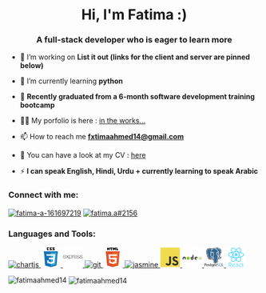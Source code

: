 <!--
**fatimaahmed14/fatimaahmed14** is a ✨ _special_ ✨ repository because its `README.md` (this file) appears on your GitHub profile.

-->
<h1 align="center">Hi, I'm Fatima :)</h1>
<h3 align="center">A full-stack developer who is eager to learn more</h3>

- 🔭 I’m working on **List it out (links for the client and server are pinned below)**

- 🌱 I’m currently learning **python**

- 💬 **Recently graduated from a 6-month software development training bootcamp**

- 👨‍💻 My porfolio is here : [in the works...](n/a)

- 📫 How to reach me **fxtimaahmed14@gmail.com**

- 📄 You can have a look at my CV : [here](https://app.enhancv.com/share/84191c20/?utm_medium=growth&utm_campaign=share-resume&utm_source=dynamic)

- ⚡ **I can speak English, Hindi, Urdu + currently learning to speak Arabic**

<h3 align="left">Connect with me:</h3>
<p align="left">
<a href="https://linkedin.com/in/fatima-a-161697219" target="blank"><img align="center" src="https://raw.githubusercontent.com/rahuldkjain/github-profile-readme-generator/master/src/images/icons/Social/linked-in-alt.svg" alt="fatima-a-161697219" height="30" width="40" /></a>
<a href="https://discord.gg/fatima.a#2156" target="blank"><img align="center" src="https://raw.githubusercontent.com/rahuldkjain/github-profile-readme-generator/master/src/images/icons/Social/discord.svg" alt="fatima.a#2156" height="30" width="40" /></a>
</p>

<h3 align="left">Languages and Tools:</h3>
<p align="left"> <a href="https://www.chartjs.org" target="_blank" rel="noreferrer"> <img src="https://www.chartjs.org/media/logo-title.svg" alt="chartjs" width="40" height="40"/> </a> <a href="https://www.w3schools.com/css/" target="_blank" rel="noreferrer"> <img src="https://raw.githubusercontent.com/devicons/devicon/master/icons/css3/css3-original-wordmark.svg" alt="css3" width="40" height="40"/> </a> <a href="https://expressjs.com" target="_blank" rel="noreferrer"> <img src="https://raw.githubusercontent.com/devicons/devicon/master/icons/express/express-original-wordmark.svg" alt="express" width="40" height="40"/> </a> <a href="https://git-scm.com/" target="_blank" rel="noreferrer"> <img src="https://www.vectorlogo.zone/logos/git-scm/git-scm-icon.svg" alt="git" width="40" height="40"/> </a> <a href="https://www.w3.org/html/" target="_blank" rel="noreferrer"> <img src="https://raw.githubusercontent.com/devicons/devicon/master/icons/html5/html5-original-wordmark.svg" alt="html5" width="40" height="40"/> </a> <a href="https://jasmine.github.io/" target="_blank" rel="noreferrer"> <img src="https://www.vectorlogo.zone/logos/jasmine/jasmine-icon.svg" alt="jasmine" width="40" height="40"/> </a> <a href="https://developer.mozilla.org/en-US/docs/Web/JavaScript" target="_blank" rel="noreferrer"> <img src="https://raw.githubusercontent.com/devicons/devicon/master/icons/javascript/javascript-original.svg" alt="javascript" width="40" height="40"/> </a> <a href="https://nodejs.org" target="_blank" rel="noreferrer"> <img src="https://raw.githubusercontent.com/devicons/devicon/master/icons/nodejs/nodejs-original-wordmark.svg" alt="nodejs" width="40" height="40"/> </a> <a href="https://www.postgresql.org" target="_blank" rel="noreferrer"> <img src="https://raw.githubusercontent.com/devicons/devicon/master/icons/postgresql/postgresql-original-wordmark.svg" alt="postgresql" width="40" height="40"/> </a> <a href="https://reactjs.org/" target="_blank" rel="noreferrer"> <img src="https://raw.githubusercontent.com/devicons/devicon/master/icons/react/react-original-wordmark.svg" alt="react" width="40" height="40"/> </a> </p>

<p><img align="left" src="https://github-readme-stats.vercel.app/api/top-langs?username=fatimaahmed14&show_icons=true&locale=en&layout=compact" alt="fatimaahmed14" /></p>

<p>&nbsp;<img align="center" src="https://github-readme-stats.vercel.app/api?username=fatimaahmed14&show_icons=true&locale=en" alt="fatimaahmed14" /></p>

